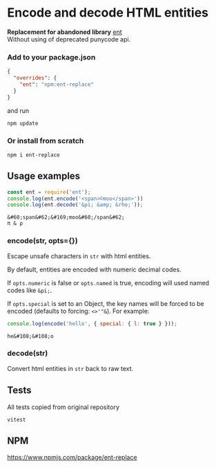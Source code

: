 # Encode and decode HTML entities
**Replacement for abandoned library** [ent](https://www.npmjs.com/package/ent) <br>
Without using of deprecated punycode api.

### Add to your package.json
```json
{
  "overrides": {
    "ent": "npm:ent-replace"
  }
}
```
and run
```shell
npm update
```

### Or install from scratch
```shell
npm i ent-replace
```

## Usage examples
``` js
const ent = require('ent');
console.log(ent.encode('<span>©moo</span>'))
console.log(ent.decode('&pi; &amp; &rho;'));
```
```
&#60;span&#62;&#169;moo&#60;/span&#62;
π & ρ
```

### encode(str, opts={})
Escape unsafe characters in `str` with html entities.

By default, entities are encoded with numeric decimal codes.

If `opts.numeric` is false or `opts.named` is true, encoding will used named
codes like `&pi;`.

If `opts.special` is set to an Object, the key names will be forced
to be encoded (defaults to forcing: `<>'"&`). For example:

``` js
console.log(encode('hello', { special: { l: true } }));
```

```
he&#108;&#108;o
```

### decode(str)

Convert html entities in `str` back to raw text.



## Tests
All tests copied from original repository
```shell
vitest
```

## NPM
https://www.npmjs.com/package/ent-replace
```
